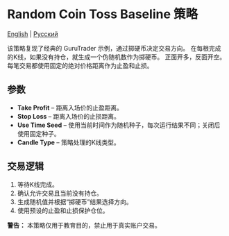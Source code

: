 # Random Coin Toss Baseline 策略
[English](README.md) | [Русский](README_ru.md)

该策略复现了经典的 GuruTrader 示例，通过掷硬币决定交易方向。
在每根完成的K线，如果没有持仓，就生成一个伪随机数作为掷硬币。
正面开多，反面开空。
每笔交易都使用固定的绝对价格距离作为止盈和止损。

## 参数
- **Take Profit** – 距离入场价的止盈距离。
- **Stop Loss** – 距离入场价的止损距离。
- **Use Time Seed** – 使用当前时间作为随机种子，每次运行结果不同；关闭后使用固定种子。
- **Candle Type** – 策略处理的K线类型。

## 交易逻辑
1. 等待K线完成。
2. 确认允许交易且当前没有持仓。
3. 生成随机值并根据“掷硬币”结果选择方向。
4. 使用预设的止盈和止损保护仓位。

**警告：** 本策略仅用于教育目的，禁止用于真实账户交易。
